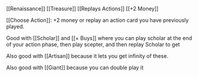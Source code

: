 [[Renaissance]]
[[Treasure]]
[[Replays Actions]]
[[+2 Money]]

[[Choose Action]]: +2 money or replay an action card you have previously played.

Good with [[Scholar]] and [[+ Buys]] where you can play scholar at the end of your action phase, then play scepter, and then replay Scholar to get  

Also good with [[Artisan]] because it lets you get infinity of these.

Also good with [[Giant]] because you can double play it